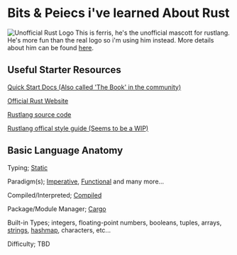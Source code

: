 # Bits & Peiecs i've learned About Rust
![Unofficial Rust Logo](https://rustacean.net/assets/rustacean-flat-noshadow.svg) This is ferris, he's the unofficial mascott for rustlang. He's more fun than the real logo so i'm using him instead. More details about him can be found [here](https://rustacean.net/).

## Useful Starter Resources
[Quick Start Docs (Also called 'The Book' in the community)](https://doc.rust-lang.org/book/ch01-00-getting-started.html)

[Official Rust Website](https://www.rust-lang.org/)

[Rustlang source code](https://github.com/rust-lang)

[Rustlang offical style guide (Seems to be a WIP)](https://doc.rust-lang.org/1.0.0/style/style/README.html)

## Basic Language Anatomy

Typing; [Static](https://en.wikipedia.org/wiki/Type_system#STATIC)

Paradigm(s); [Imperative](https://en.wikipedia.org/wiki/Imperative_programming), [Functional](https://en.wikipedia.org/wiki/Functional_programming) and many more...

Compiled/Interpreted; [Compiled](https://doc.rust-lang.org/book/ch01-02-hello-world.html#compiling-and-running-are-separate-steps)

Package/Module Manager; [Cargo](https://doc.rust-lang.org/book/ch01-03-hello-cargo.html)

Built-in Types; integers, floating-point numbers, booleans, tuples, arrays, [strings](https://doc.rust-lang.org/rust-by-example/std/str.html), [hashmap](https://doc.rust-lang.org/rust-by-example/std/hash.html), characters, etc...

Difficulty; TBD